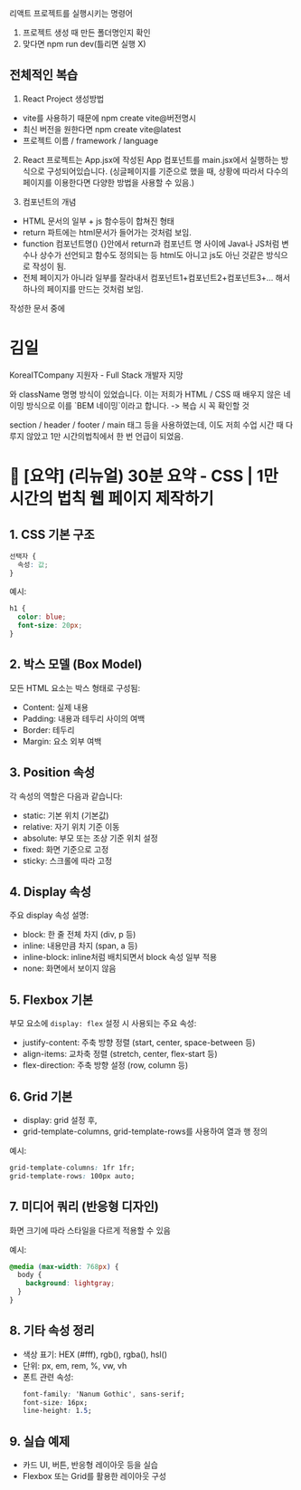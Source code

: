 리액트 프로젝트를 실행시키는 명령어
1. 프로젝트 생성 때 만든 폴더명인지 확인
2. 맞다면 npm run dev(틀리면 실행 X)

## 전체적인 복습
1. React Project 생성방법
  - vite를 사용하기 때문에 npm create vite@버전명시
  - 최신 버전을 원한다면 npm create vite@latest
  - 프로젝트 이름 / framework / language

2. React 프로젝트는 App.jsx에 작성된 App 컴포넌트를 main.jsx에서 실행하는 방식으로 구성되어있습니다.
  (싱글페이지를 기준으로 했을 때, 상황에 따라서 다수의 페이지를 이용한다면 다양한 방법을 사용할 수 있음.)

3. 컴포넌트의 개념
  - HTML 문서의 일부 + js 함수등이 합쳐진 형태
  - return 파트에는 html문서가 들어가는 것처럼 보임.
  - function 컴포넌트명() {}안에서 return과 컴포넌트 명 사이에 Java나 JS처럼 변수나 상수가 선언되고
   함수도 정의되는 등 html도 아니고 js도 아닌 것같은 방식으로 작성이 됨.
  - 전체 페이지가 아니라 일부를 잘라내서 컴포넌트1+컴포넌트2+컴포넌트3+... 해서 하나의 페이지를 만드는 것처럼 보임.


작성한 문서 중에
<h1 className="header__title">김일</h1>
<p className="header__subtitle">KoreaITCompany 지원자 - Full Stack 개발자 지망</p>
와 className 명명 방식이 있었습니다. 이는 저희가 HTML / CSS 때 배우지 않은 네이밍 방식으로 이를
`BEM 네이밍`이라고 합니다. -> 복습 시 꼭 확인할 것

 section / header / footer / main 태그 등을 사용하였는데, 이도 저희 수업 시간 때 다루지 않았고
 1만 시간의법칙에서 한 번 언급이 되었음.





  
# 📘 [요약] (리뉴얼) 30분 요약 - CSS | 1만 시간의 법칙 웹 페이지 제작하기

## 1. CSS 기본 구조

```css
선택자 {
  속성: 값;
}
```

예시:
```css
h1 {
  color: blue;
  font-size: 20px;
}
```

## 2. 박스 모델 (Box Model)

모든 HTML 요소는 박스 형태로 구성됨:

- Content: 실제 내용
- Padding: 내용과 테두리 사이의 여백
- Border: 테두리
- Margin: 요소 외부 여백

## 3. Position 속성

각 속성의 역할은 다음과 같습니다:

- static: 기본 위치 (기본값)
- relative: 자기 위치 기준 이동
- absolute: 부모 또는 조상 기준 위치 설정
- fixed: 화면 기준으로 고정
- sticky: 스크롤에 따라 고정

## 4. Display 속성

주요 display 속성 설명:

- block: 한 줄 전체 차지 (div, p 등)
- inline: 내용만큼 차지 (span, a 등)
- inline-block: inline처럼 배치되면서 block 속성 일부 적용
- none: 화면에서 보이지 않음

## 5. Flexbox 기본

부모 요소에 `display: flex` 설정 시 사용되는 주요 속성:

- justify-content: 주축 방향 정렬 (start, center, space-between 등)
- align-items: 교차축 정렬 (stretch, center, flex-start 등)
- flex-direction: 주축 방향 설정 (row, column 등)

## 6. Grid 기본

- display: grid 설정 후,
- grid-template-columns, grid-template-rows를 사용하여 열과 행 정의

예시:
```css
grid-template-columns: 1fr 1fr;
grid-template-rows: 100px auto;
```

## 7. 미디어 쿼리 (반응형 디자인)

화면 크기에 따라 스타일을 다르게 적용할 수 있음

예시:
```css
@media (max-width: 768px) {
  body {
    background: lightgray;
  }
}
```

## 8. 기타 속성 정리

- 색상 표기: HEX (#fff), rgb(), rgba(), hsl()
- 단위: px, em, rem, %, vw, vh
- 폰트 관련 속성:
  ```css
  font-family: 'Nanum Gothic', sans-serif;
  font-size: 16px;
  line-height: 1.5;
  ```

## 9. 실습 예제

- 카드 UI, 버튼, 반응형 레이아웃 등을 실습
- Flexbox 또는 Grid를 활용한 레이아웃 구성

